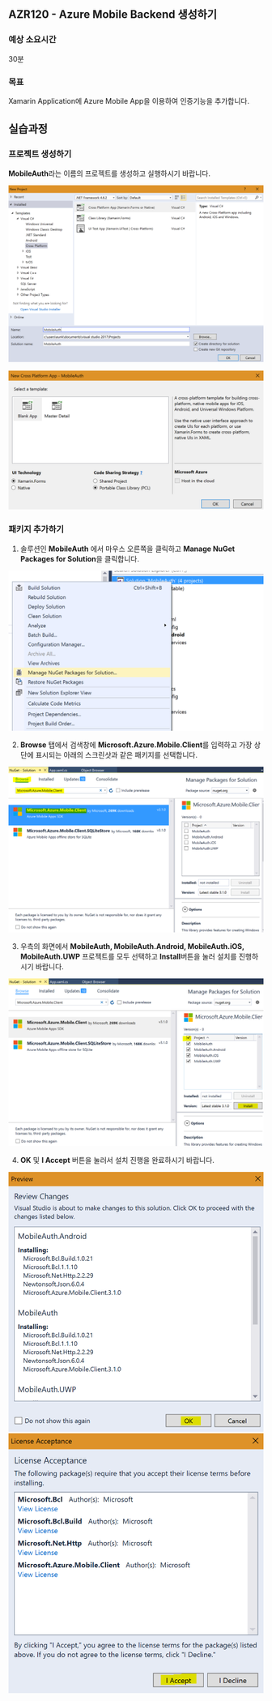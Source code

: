 ## AZR120 - Azure Mobile Backend 생성하기 
### 예상 소요시간
30분

### 목표
Xamarin Application에 Azure Mobile App을 이용하여 인증기능을 추가합니다.

## 실습과정
### 프로젝트 생성하기
**MobileAuth**라는 이름의 프로젝트를 생성하고 실행하시기 바랍니다.

![AZR120_2_1](./images/AZR120_2_1.PNG)

![AZR120_2_2](./images/AZR120_2_2.PNG)

### 패키지 추가하기

1. 솔루션인 **MobileAuth** 에서 마우스 오른쪽을 클릭하고 **Manage NuGet Packages for Solution**을 클릭합니다.

![AZR120_2_3](./images/AZR120_2_3.PNG)

2. **Browse** 탭에서 검색창에 **Microsoft.Azure.Mobile.Client**를 입력하고 가장 상단에 표시되는 아래의 스크린샷과 같은 패키지를 선택합니다.

![AZR120_2_4](./images/AZR120_2_4.PNG)

3. 우측의 화면에서 **MobileAuth, MobileAuth.Android, MobileAuth.iOS, MobileAuth.UWP** 프로젝트를 모두 선택하고 **Install**버튼을 눌러 설치를 진행하시기 바랍니다.

![AZR120_2_5](./images/AZR120_2_5.PNG)

4. **OK** 및 **I Accept** 버튼을 눌러서 설치 진행을 완료하시기 바랍니다.

![AZR120_2_6](./images/AZR120_2_6.PNG)
![AZR120_2_7](./images/AZR120_2_7.PNG)

